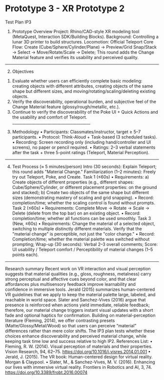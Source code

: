 # Prototype 3 - XR Prototype 2

Test Plan IP3
1) Prototype Overview
Project: Rhino/CAD-style XR modeling tool (MetaQuest, Interaction SDK/Building Blocks). Background: Controlling a lunar 3D printer to build structures.
Locomotion: Official Teleport
Core Flow: Create (Cube/Sphere/Cylinder/Plane) → Preview/Grid Snap/Stack → Select → Move/Rotate/Scale → Delete; This round adds the Change Material feature and verifies its usability and perceived quality.
________________________________________
2) Objectives
1. Evaluate whether users can efficiently complete basic modeling: creating objects with different attributes, creating objects of the same shape but different sizes, and moving/rotating/scaling/deleting existing objects.
2. Verify the discoverability, operational burden, and subjective feel of the Change Material feature (glossy/rough/metallic, etc.).
3. Continue to verify the discoverability of the Poke UI + Quick Actions and the usability and comfort of Teleport. ________________________________________
3) Methodology
• Participants: Classmates/instructor, target ≥ 5–7 participants.
• Protocol: Think-Aloud + Task-based (3 scheduled tasks).
• Recording: Screen recording only (including hand/controller and UI screens), no paper or pencil required.
• Ratings: 2–3 verbal statements after the task + three 5-point ratings (Teleport, Material Perception).
________________________________________
4) Test Process (≈ 5 minutes/person)
Intro (30 seconds): Explain Teleport; this round adds "Material Change."
Familiarization (1–2 minutes): Freely try out Teleport, Poke, and Create. Task 1 (≤60s)
• Requirements:
a) Create objects of different properties (e.g., different shapes: Cube/Sphere/Cylinder, or different placement properties: on the ground and stacked);
b) Create two objects of the same shape but different sizes (demonstrating mastery of scaling and grid snapping).
• Record: completion/time; whether the scaling control is found without prompts.
Task 2 (≤60s)
• Requirements: Complete Move → Rotate → Scale → Delete (delete from the top bar) on an existing object.
• Record: completion/time; whether all functions can be used smoothly.
Task 3 (New, ≤60s)
• Requirements: Change the material of a selected object, switching to multiple distinctly different materials. Verify that the "material change" is perceptible, not just the "color change." • Record: Completion/time; whether the material palette was switched without prompting;
Wrap-up (30 seconds): Verbal 2–3 overall comments;
Score: UI usability / Teleport comfort / Perceptibility of material changes (1–5 points each).
 ________________________________________
Research summary
Recent work on VR interaction and visual perception suggests that material qualities (e.g., gloss, roughness, metalness) carry strong perceptual and affective cues beyond color, and that clear affordances plus multisensory feedback improve learnability and confidence in immersive tools. Jerald (2015) summarizes human-centered VR guidelines that we apply to keep the material palette large, labeled, and reachable in world space. Slater and Sanchez-Vives (2016) argue that presence is reinforced when actions yield immediate, reliable feedback; therefore, our material change triggers instant visual updates with a short fade and optional haptics for confirmation. Building on material-perception literature (Fleming, 2014), we offer contrasting presets (Matte/Glossy/Metal/Wood) so that users can perceive “material” differences rather than mere color shifts. The IP3 plan tests whether these choices enhance discoverability and perceived material change, while keeping task time low and success relative to high IP2.
References List:
• Fleming, R. W. (2014). Visual perception of materials and their properties. Vision Research, 94, 62–75. https://doi.org/10.1016/j.visres.2014.01.001
• Jerald, J. (2015). The VR book: Human-centered design for virtual reality. Morgan & Claypool.
• Slater, M., & Sanchez-Vives, M. V. (2016). Enhancing our lives with immersive virtual reality. Frontiers in Robotics and AI, 3, 74. https://doi.org/10.3389/frobt.2016.00074

